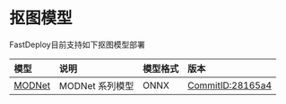 # 抠图模型

FastDeploy目前支持如下抠图模型部署

| 模型 | 说明 | 模型格式 | 版本 |
| :--- | :--- | :------- | :--- |
| [MODNet](./modnet) | MODNet 系列模型 | ONNX | [CommitID:28165a4](https://github.com/ZHKKKe/MODNet/commit/28165a4) |
